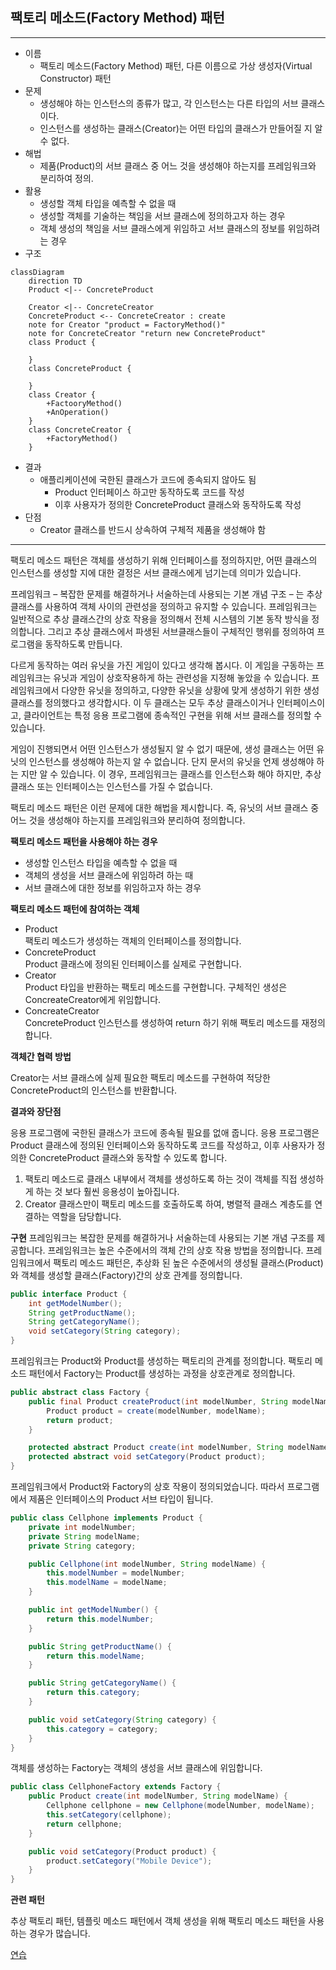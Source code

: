 ## 팩토리 메소드(Factory Method) 패턴
***
* 이름
    * 팩토리 메소드(Factory Method) 패턴, 다른 이름으로 가상 생성자(Virtual Constructor) 패턴
* 문제
    * 생성해야 하는 인스턴스의 종류가 많고, 각 인스턴스는 다른 타입의 서브 클래스이다.
    * 인스턴스를 생성하는 클래스(Creator)는 어떤 타입의 클래스가 만들어질 지 알 수 없다.
* 해법
    * 제품(Product)의 서브 클래스 중 어느 것을 생성해야 하는지를 프레임워크와 분리하여 정의.
* 활용
    * 생성할 객체 타입을 예측할 수 없을 때
    * 생성할 객체를 기술하는 책임을 서브 클래스에 정의하고자 하는 경우
    * 객체 생성의 책임을 서브 클래스에게 위임하고 서브 클래스의 정보를 위임하려는 경우
* 구조

```mermaid
classDiagram
    direction TD
    Product <|-- ConcreteProduct

    Creator <|-- ConcreteCreator
    ConcreteProduct <-- ConcreteCreator : create
    note for Creator "product = FactoryMethod()"
    note for ConcreteCreator "return new ConcreteProduct"
    class Product {
        
    }
    class ConcreteProduct {

    }
    class Creator {
        +FactooryMethod()
        +AnOperation()
    }
    class ConcreteCreator {
        +FactoryMethod()
    }
```

* 결과
    * 애플리케이션에 국한된 클래스가 코드에 종속되지 않아도 됨
        * Product 인터페이스 하고만 동작하도록 코드를 작성
        * 이후 사용자가 정의한 ConcreteProduct 클래스와 동작하도록 작성
* 단점
    * Creator 클래스를 반드시 상속하여 구체적 제품을 생성해야 함
***

팩토리 메소드 패턴은 객체를 생성하기 위해 인터페이스를 정의하지만, 어떤 클래스의 인스턴스를 생성할 지에 대한 결정은 서브 클래스에게 넘기는데 의미가 있습니다.

프레임워크 – 복잡한 문제를 해결하거나 서술하는데 사용되는 기본 개념 구조 – 는 추상 클래스를 사용하여 객체 사이의 관련성을 정의하고 유지할 수 있습니다. 프레임워크는 일반적으로 추상 클래스간의 상호 작용을 정의해서 전체 시스템의 기본 동작 방식을 정의합니다. 그리고 추상 클래스에서 파생된 서브클래스들이 구체적인 행위를 정의하여 프로그램을 동작하도록 만듭니다.

다르게 동작하는 여러 유닛을 가진 게임이 있다고 생각해 봅시다. 이 게임을 구동하는 프레임워크는 유닛과 게임이 상호작용하게 하는 관련성을 지정해 놓았을 수 있습니다. 프레임워크에서 다양한 유닛을 정의하고, 다양한 유닛을 상황에 맞게 생성하기 위한 생성 클래스를 정의했다고 생각합시다. 이 두 클래스는 모두 추상 클래스이거나 인터페이스이고, 클라이언트는 특정 응용 프로그램에 종속적인 구현을 위해 서브 클래스를 정의할 수 있습니다.

게임이 진행되면서 어떤 인스턴스가 생성될지 알 수 없기 때문에, 생성 클래스는 어떤 유닛의 인스턴스를 생성해야 하는지 알 수 없습니다. 단지 문서의 유닛을 언제 생성해야 하는 지만 알 수 있습니다. 이 경우, 프레임워크는 클래스를 인스턴스화 해야 하지만, 추상 클래스 또는 인터페이스는 인스턴스를 가질 수 없습니다.

팩토리 메소드 패턴은 이런 문제에 대한 해법을 제시합니다. 즉, 유닛의 서브 클래스 중 어느 것을 생성해야 하는지를 프레임워크와 분리하여 정의합니다.

**팩토리 메소드 패턴을 사용해야 하는 경우**
* 생성할 인스턴스 타입을 예측할 수 없을 때
* 객체의 생성을 서브 클래스에 위임하려 하는 때
* 서브 클래스에 대한 정보를 위임하고자 하는 경우

**팩토리 메소드 패턴에 참여하는 객체**
* Product  
팩토리 메소드가 생성하는 객체의 인터페이스를 정의합니다.
* ConcreteProduct  
Product 클래스에 정의된 인터페이스를 실제로 구현합니다.
* Creator  
Product 타입을 반환하는 팩토리 메소드를 구현합니다. 구체적인 생성은 ConcreateCreator에게 위임합니다. 
* ConcreateCreator  
ConcreteProduct 인스턴스를 생성하여 return 하기 위해 팩토리 메소드를 재정의합니다.

**객체간 협력 방법**

Creator는 서브 클래스에 실제 필요한 팩토리 메소드를 구현하여 적당한 ConcreteProduct의 인스턴스를 반환합니다.

**결과와 장단점**

응용 프로그램에 국한된 클래스가 코드에 종속될 필요를 없애 줍니다. 응용 프로그램은 Product 클래스에 정의된 인터페이스와 동작하도록 코드를 작성하고, 이후 사용자가 정의한 ConcreteProduct 클래스와 동작할 수 있도록 합니다.

1. 팩토리 메소드로 클래스 내부에서 객체를 생성하도록 하는 것이 객체를 직접 생성하게 하는 것 보다 훨씬 응용성이 높아집니다. 
2. Creator 클래스만이 팩토리 메소드를 호출하도록 하여, 병렬적 클래스 계층도를 연결하는 역할을 담당합니다.

**구현**
프레임워크는 복잡한 문제를 해결하거나 서술하는데 사용되는 기본 개념 구조를 제공합니다. 프레임워크는 높은 수준에서의 객체 간의 상호 작용 방법을 정의합니다. 프레임워크에서 팩토리 메소드 패턴은, 추상화 된 높은 수준에서의 생성될 클래스(Product)와 객체를 생성할 클래스(Factory)간의 상호 관계를 정의합니다.

```java
public interface Product {
    int getModelNumber();
    String getProductName();
    String getCategoryName();
    void setCategory(String category);
}
```

프레임워크는 Product와 Product를 생성하는 팩토리의 관계를 정의합니다. 팩토리 메소드 패턴에서 Factory는 Product를 생성하는 과정을 상호관계로 정의합니다.

```java
public abstract class Factory {
    public final Product createProduct(int modelNumber, String modelName) {
        Product product = create(modelNumber, modelName);
        return product;
    }

    protected abstract Product create(int modelNumber, String modelName);
    protected abstract void setCategory(Product product);
}
```

프레임워크에서 Product와 Factory의 상호 작용이 정의되었습니다. 따라서 프로그램에서 제품은 인터페이스의 Product 서브 타입이 됩니다. 

```java
public class Cellphone implements Product {
    private int modelNumber;
    private String modelName;
    private String category;

    public Cellphone(int modelNumber, String modelName) {
        this.modelNumber = modelNumber;
        this.modelName = modelName;
    }

    public int getModelNumber() {
        return this.modelNumber;
    }

    public String getProductName() {
        return this.modelName;
    }

    public String getCategoryName() {
        return this.category;
    }

    public void setCategory(String category) {
        this.category = category;
    }
}
```

객체를 생성하는 Factory는 객체의 생성을 서브 클래스에 위임합니다.

```java
public class CellphoneFactory extends Factory {
    public Product create(int modelNumber, String modelName) {
        Cellphone cellphone = new Cellphone(modelNumber, modelName);
        this.setCategory(cellphone);
        return cellphone;
    }

    public void setCategory(Product product) {
        product.setCategory("Mobile Device");
    }
}
```

**관련 패턴**

추상 팩토리 패턴, 템플릿 메소드 패턴에서 객체 생성을 위해 팩토리 메소드 패턴을 사용하는 경우가 많습니다.

<a href="./14_Lab13-2_팩토리_메소드_패턴.md">연습</a>